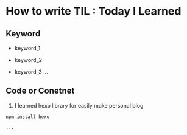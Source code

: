 # How to write TIL : Today I Learned

## Keyword

- keyword_1

- keyword_2

- keyword_3 ...

## Code or Conetnet 

1. I learned hexo library for easily make personal blog

```shell
npm install hexo

...
```



